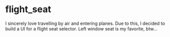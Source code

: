# flight_seat
I sincerely love travelling by air and entering planes. Due to this, I decided to build a UI for a flight seat selector. Left window seat is my favorite, btw...
